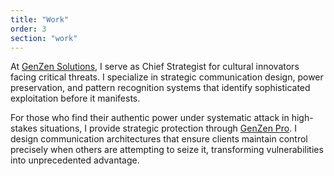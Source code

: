 ```yaml
---
title: "Work"
order: 3
section: "work"
---
```


At [GenZen Solutions](https://genzen.solutions), I serve as Chief Strategist for cultural innovators facing critical threats. I specialize in strategic communication design, power preservation, and pattern recognition systems that identify sophisticated exploitation before it manifests.

For those who find their authentic power under systematic attack in high-stakes situations, I provide strategic protection through [GenZen Pro](https://genzen.pro). I design communication architectures that ensure clients maintain control precisely when others are attempting to seize it, transforming vulnerabilities into unprecedented advantage.